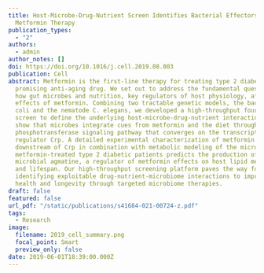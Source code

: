 ```yaml
---
title: Host-Microbe-Drug-Nutrient Screen Identifies Bacterial Effectors of
  Metformin Therapy
publication_types:
  - "2"
authors:
  - admin
author_notes: []
doi: https://doi.org/10.1016/j.cell.2019.08.003
publication: Cell
abstract: Metformin is the first-line therapy for treating type 2 diabetes and a
  promising anti-aging drug. We set out to address the fundamental question of
  how gut microbes and nutrition, key regulators of host physiology, affect the
  effects of metformin. Combining two tractable genetic models, the bacterium E.
  coli and the nematode C. elegans, we developed a high-throughput four-way
  screen to define the underlying host-microbe-drug-nutrient interactions. We
  show that microbes integrate cues from metformin and the diet through the
  phosphotransferase signaling pathway that converges on the transcriptional
  regulator Crp. A detailed experimental characterization of metformin effects
  downstream of Crp in combination with metabolic modeling of the microbiota in
  metformin-treated type 2 diabetic patients predicts the production of
  microbial agmatine, a regulator of metformin effects on host lipid metabolism
  and lifespan. Our high-throughput screening platform paves the way for
  identifying exploitable drug-nutrient-microbiome interactions to improve host
  health and longevity through targeted microbiome therapies.
draft: false
featured: false
url_pdf: "/static/publications/s41684-021-00724-z.pdf"
tags:
  - Research
image:
  filename: 2019_cell_summary.png
  focal_point: Smart
  preview_only: false
date: 2019-06-01T18:39:00.000Z
---
```

